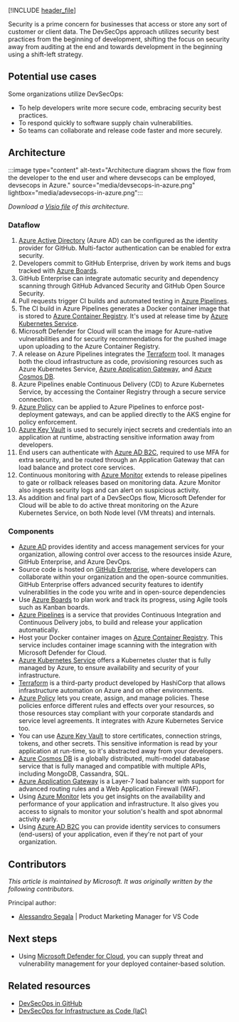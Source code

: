 [!INCLUDE [header_file](../../../includes/sol-idea-header.md)]

Security is a prime concern for businesses that access or store any sort of customer or client data. The DevSecOps approach utilizes security best practices from the beginning of development, shifting the focus on security away from auditing at the end and towards development in the beginning using a shift-left strategy.

## Potential use cases

Some organizations utilize DevSecOps:

- To help developers write more secure code, embracing security best practices.
- To respond quickly to software supply chain vulnerabilities.
- So teams can collaborate and release code faster and more securely.

## Architecture

:::image type="content" alt-text="Architecture diagram shows the flow from the developer to the end user and where devsecops can be employed, devsecops in Azure." source="media/devsecops-in-azure.png" lightbox="media/adevsecops-in-azure.png":::

*Download a [Visio file](https://arch-center.azureedge.net/devsecops-in-azure.vsdx) of this architecture.*

### Dataflow

1. [Azure Active Directory](/azure/active-directory/fundamentals/active-directory-whatis) (Azure AD) can be configured as the identity provider for GitHub. Multi-factor authentication can be enabled for extra security.
1. Developers commit to GitHub Enterprise, driven by work items and bugs tracked with [Azure Boards](/azure/devops/boards/github/connect-to-github?view=azure-devops).
1. GitHub Enterprise can integrate automatic security and dependency scanning through GitHub Advanced Security and GitHub Open Source Security.
1. Pull requests trigger CI builds and automated testing in [Azure Pipelines](/azure/devops/pipelines/get-started/pipelines-get-started?view=azure-devops).
1. The CI build in Azure Pipelines generates a Docker container image that is stored to [Azure Container Registry](/azure/container-registry/container-registry-concepts). It's used at release time by [Azure Kubernetes Service](/azure/aks/intro-kubernetes).
1. Microsoft Defender for Cloud will scan the image for Azure-native vulnerabilities and for security recommendations for the pushed image upon uploading to the Azure Container Registry.
1. A release on Azure Pipelines integrates the [Terraform](/azure/terraform/terraform-create-k8s-cluster-with-tf-and-aks) tool. It manages both the cloud infrastructure as code, provisioning resources such as Azure Kubernetes Service, [Azure Application Gateway](/azure/application-gateway/ingress-controller-overview), and [Azure Cosmos DB](/azure/cosmos-db/introduction).
1. Azure Pipelines enable Continuous Delivery (CD) to Azure Kubernetes Service, by accessing the Container Registry through a secure service connection.
1. [Azure Policy](/azure/governance/policy/overview) can be applied to Azure Pipelines to enforce post-deployment gateways, and can be applied directly to the AKS engine for policy enforcement.
1. [Azure Key Vault](/azure/key-vault/key-vault-overview) is used to securely inject secrets and credentials into an application at runtime, abstracting sensitive information away from developers.
1. End users can authenticate with [Azure AD B2C](/azure/active-directory-b2c/overview), required to use MFA for extra security, and be routed through an Application Gateway that can load balance and protect core services.
1. Continuous monitoring with [Azure Monitor](/azure/azure-monitor/overview) extends to release pipelines to gate or rollback releases based on monitoring data. Azure Monitor also ingests security logs and can alert on suspicious activity.
1. As addition and final part of a DevSecOps flow, Microsoft Defender for Cloud will be able to do active threat monitoring on the Azure Kubernetes Service, on both Node level (VM threats) and internals.

### Components

- [Azure AD](https://azure.microsoft.com/services/active-directory) provides identity and access management services for your organization, allowing control over access to the resources inside Azure, GitHub Enterprise, and Azure DevOps.
- Source code is hosted on [GitHub Enterprise](https://help.github.com/en/github), where developers can collaborate within your organization and the open-source communities. GitHub Enterprise offers advanced security features to identify vulnerabilities in the code you write and in open-source dependencies
- Use [Azure Boards](https://azure.microsoft.com/services/devops/boards/) to plan work and track its progress, using Agile tools such as Kanban boards.
- [Azure Pipelines](https://azure.microsoft.com/services/devops/pipelines/) is a service that provides Continuous Integration and Continuous Delivery jobs, to build and release your application automatically.
- Host your Docker container images on [Azure Container Registry](https://azure.microsoft.com/services/container-registry/). This service includes container image scanning with the integration with Microsoft Defender for Cloud.
- [Azure Kubernetes Service](https://azure.microsoft.com/services/kubernetes-service/) offers a Kubernetes cluster that is fully managed by Azure, to ensure availability and security of your infrastructure.
- [Terraform](https://azure.microsoft.com/solutions/devops/terraform/#overview) is a third-party product developed by HashiCorp that allows infrastructure automation on Azure and on other environments.
- [Azure Policy](https://azure.microsoft.com/services/azure-policy/) lets you create, assign, and manage policies. These policies enforce different rules and effects over your resources, so those resources stay compliant with your corporate standards and service level agreements. It integrates with Azure Kubernetes Service too.
- You can use [Azure Key Vault](https://azure.microsoft.com/services/key-vault/) to store certificates, connection strings, tokens, and other secrets. This sensitive information is read by your application at run-time, so it's abstracted away from your developers.
- [Azure Cosmos DB](https://azure.microsoft.com/free/cosmos-db/) is a globally distributed, multi-model database service that is fully managed and compatible with multiple APIs, including MongoDB, Cassandra, SQL.
- [Azure Application Gateway](https://azure.microsoft.com/services/application-gateway/) is a Layer-7 load balancer with support for advanced routing rules and a Web Application Firewall (WAF).
- Using [Azure Monitor](https://azure.microsoft.com/services/monitor/) lets you get insights on the availability and performance of your application and infrastructure. It also gives you access to signals to monitor your solution's health and spot abnormal activity early.
- Using [Azure AD B2C](https://azure.microsoft.com/services/active-directory/external-identities/b2c/) you can provide identity services to consumers (end-users) of your application, even if they're not part of your organization.

## Contributors

*This article is maintained by Microsoft. It was originally written by the following contributors.*

Principal author:

 * [Alessandro Segala](https://www.linkedin.com/in/alessandrosegala) | Product Marketing Manager for VS Code

## Next steps

- Using [Microsoft Defender for Cloud](/azure/security-center/container-security), you can supply threat and vulnerability management for your deployed container-based solution.

## Related resources

- [DevSecOps in GitHub](./devsecops-in-github.yml)
- [DevSecOps for Infrastructure as Code (IaC)](./devsecops-infrastructure-as-code.yml)
